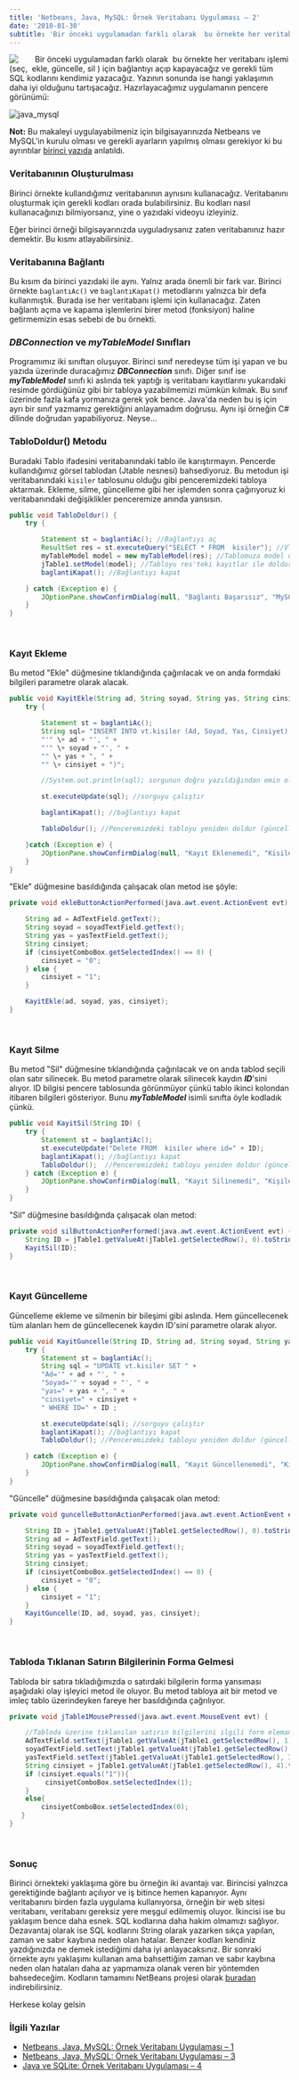 ```yaml
---
title: 'Netbeans, Java, MySQL: Örnek Veritabanı Uygulaması – 2'
date: '2010-01-30'
subtitle: 'Bir önceki uygulamadan farklı olarak  bu örnekte her veritabanı işlemi (seç,  ekle, güncelle, sil ) için bağlantıyı açıp kapayacağız ve gerekli tüm SQL kodlarını kendimiz yazacağız.'
---
```


<img align="left" style="margin-right: 30px;margin-bottom: 0px;"  src="img/blog/netbeans-java-mySQL.jpg">


Bir önceki uygulamadan farklı olarak  bu örnekte her veritabanı işlemi (seç,  ekle, güncelle, sil ) için bağlantıyı açıp kapayacağız ve gerekli tüm SQL kodlarını kendimiz yazacağız. Yazının sonunda ise hangi yaklaşımın daha iyi olduğunu tartışacağız. Hazırlayacağımız uygulamanın pencere görünümü: 

![java_mysql](img/blog/java-mysql-01.jpg "java_mysql") 

**Not:** Bu makaleyi uygulayabilmeniz için bilgisayarınızda Netbeans ve MySQL'in kurulu olması ve gerekli ayarların yapılmış olması gerekiyor ki bu ayrıntılar [birinci yazıda](/netbeans-java-mysql-ornek-veritabani-uygulamasi-1) anlatıldı.

### Veritabanının Oluşturulması

Birinci örnekte kullandığımız veritabanının aynısını kullanacağız. Veritabanını oluşturmak için gerekli kodları orada bulabilirsiniz. Bu kodları nasıl kullanacağınızı bilmiyorsanız, yine o yazıdaki videoyu izleyiniz.

Eğer birinci örneği bilgisayarınızda uyguladıysanız zaten veritabanınız hazır demektir. Bu kısmı atlayabilirsiniz. 

### Veritabanına Bağlantı

Bu kısım da birinci yazıdaki ile aynı. Yalnız arada önemli bir fark var. Birinci örnekte `baglantıAc()` ve `baglantıKapat()` metodlarını yalnızca bir defa kullanmıştık. Burada ise her veritabanı işlemi için kullanacağız. Zaten bağlantı açma ve kapama işlemlerini birer metod (fonksiyon) haline getirmemizin esas sebebi de bu örnekti.

### _DBConnection_ ve _myTableModel_ Sınıfları

Programımız iki sınıftan oluşuyor. Birinci sınıf neredeyse tüm işi yapan ve bu yazıda üzerinde duracağımız _**DBConnection**_ sınıfı. Diğer sınıf ise _**myTableModel**_ sınıfı ki aslında tek yaptığı iş veritabanı kayıtlarını yukarıdaki resimde gördüğünüz gibi bir tabloya yazabilmemizi mümkün kılmak. Bu sınıf üzerinde fazla kafa yormanıza gerek yok bence. Java'da neden bu iş için ayrı bir sınıf yazmamız gerektiğini anlayamadım doğrusu. Aynı işi örneğin C# dilinde doğrudan yapabiliyoruz. Neyse... 

### TabloDoldur() Metodu

Buradaki Tablo ifadesini veritabanındaki tablo ile karıştırmayın. Pencerde kullandığımız görsel tablodan (Jtable nesnesi) bahsediyoruz. Bu metodun işi veritabanındaki `kisiler` tablosunu olduğu gibi penceremizdeki tabloya aktarmak. Ekleme, silme, güncelleme gibi her işlemden sonra çağırıyoruz ki veritabanındaki değişiklikler penceremize anında yansısın.

```java
public void TabloDoldur() {
    try {

        Statement st = baglantiAc(); //Bağlantıyı aç
        ResultSet res = st.executeQuery("SELECT * FROM  kisiler"); //VT'den kayıtları ResultSet'e al
        myTableModel model = new myTableModel(res); //Tablomuza model oluştur
        jTable1.setModel(model); //Tabloyu res'teki kayıtlar ile doldur
        baglantiKapat(); //Bağlantıyı kapat

    } catch (Exception e) {
        JOptionPane.showConfirmDialog(null, "Bağlantı Başarısız", "MySQL Bağlantısı", JOptionPane.PLAIN_MESSAGE);
    }
}
```

<br>

### Kayıt Ekleme

Bu metod "Ekle" düğmesine tıklandığında çağırılacak ve on anda formdaki bilgileri parametre olarak alacak.

```java
public void KayitEkle(String ad, String soyad, String yas, String cinsiyet) {
    try {

        Statement st = baglantiAc();
        String sql= "INSERT INTO vt.kisiler (Ad, Soyad, Yas, Cinsiyet) VALUES (" +
        "'" \+ ad + "', " +
        "'" \+ soyad + "', " +
        "" \+ yas + ", " +
        "" \+ cinsiyet + ")";

        //System.out.println(sql); sorgunun doğru yazıldığından emin olmak için ekrana yazdırabilirsiniz.

        st.executeUpdate(sql); //sorguyu çalıştır

        baglantiKapat(); //bağlantıyı kapat

        TabloDoldur(); //Penceremizdeki tabloyu yeniden doldur (güncelle)

    }catch (Exception e) {
        JOptionPane.showConfirmDialog(null, "Kayıt Eklenemedi", "Kisiler Tablosu", JOptionPane.PLAIN_MESSAGE);
    }
}
```

"Ekle" düğmesine basıldığında çalışacak olan metod ise şöyle:

```java
private void ekleButtonActionPerformed(java.awt.event.ActionEvent evt) {

    String ad = AdTextField.getText();
    String soyad = soyadTextField.getText();
    String yas = yasTextField.getText();
    String cinsiyet;
    if (cinsiyetComboBox.getSelectedIndex() == 0) {
        cinsiyet = "0";
    } else {
        cinsiyet = "1";
    }

    KayitEkle(ad, soyad, yas, cinsiyet);
}
```
<br>

### Kayıt Silme

Bu metod "Sil" düğmesine tıklandığında çağırılacak ve on anda tablod seçili olan satır silinecek. Bu metod parametre olarak silinecek kaydın _**ID**_'sini alıyor. ID bilgisi pencere tablosunda görünmüyor çünkü tablo ikinci kolondan itibaren bilgileri gösteriyor. Bunu _**myTableModel**_ isimli sınıfta öyle kodladık çünkü.

```java
public void KayitSil(String ID) {
    try {
        Statement st = baglantiAc();
        st.executeUpdate("Delete FROM  kisiler where id=" + ID);
        baglantiKapat(); //bağlantıyı kapat
        TabloDoldur();  //Penceremizdeki tabloyu yeniden doldur (güncelle)
    } catch (Exception e) {
        JOptionPane.showConfirmDialog(null, "Kayıt Silinemedi", "Kişiler Tablosu", JOptionPane.PLAIN_MESSAGE);
    }
}
```

"Sil" düğmesine basıldığında çalışacak olan metod:

```java
private void silButtonActionPerformed(java.awt.event.ActionEvent evt) {
    String ID = jTable1.getValueAt(jTable1.getSelectedRow(), 0).toString();
    KayitSil(ID);
}
```
<br>

### Kayıt Güncelleme

Güncelleme ekleme ve silmenin bir bileşimi gibi aslında. Hem güncellecenek tüm alanları hem de güncellecenek kaydın ID'sini parametre olarak alıyor.

```java
public void KayitGuncelle(String ID, String ad, String soyad, String yas, String cinsiyet) {
    try {
        Statement st = baglantiAc();
        String sql = "UPDATE vt.kisiler SET " +
        "Ad='" + ad + "', " +
        "Soyad='" + soyad + "', " +
        "yas=" + yas + ", " +
        "cinsiyet=" + cinsiyet +
        " WHERE ID=" + ID ;

        st.executeUpdate(sql); //sorguyu çalıştır
        baglantiKapat(); //bağlantıyı kapat
        TabloDoldur(); //Penceremizdeki tabloyu yeniden doldur (güncelle)

    } catch (Exception e) {
        JOptionPane.showConfirmDialog(null, "Kayıt Güncellenemedi", "Kişiler Tablosu", JOptionPane.PLAIN_MESSAGE);
    }
}
```

"Güncelle" düğmesine basıldığında çalışacak olan metod:

```java
private void guncelleButtonActionPerformed(java.awt.event.ActionEvent evt) {

    String ID = jTable1.getValueAt(jTable1.getSelectedRow(), 0).toString();
    String ad = AdTextField.getText();
    String soyad = soyadTextField.getText();
    String yas = yasTextField.getText();
    String cinsiyet;
    if (cinsiyetComboBox.getSelectedIndex() == 0) {
        cinsiyet = "0";
    } else {
        cinsiyet = "1";
    }
    KayitGuncelle(ID, ad, soyad, yas, cinsiyet);
}

```

<br>

### Tabloda Tıklanan Satırın Bilgilerinin Forma Gelmesi

Tabloda bir satıra tıkladığımızda o satırdaki bilgilerin forma yansıması aşağıdaki olay işleyici metod ile oluyor. Bu metod tabloya ait bir metod ve imleç tablo üzerindeyken fareye her basıldığında çağrılıyor.

```java
private void jTable1MousePressed(java.awt.event.MouseEvent evt) {

    //Tabloda üzerine tıklanılan satırın bilgilerini ilgili form elemanlarına yazar.
    AdTextField.setText(jTable1.getValueAt(jTable1.getSelectedRow(), 1).toString());
    soyadTextField.setText(jTable1.getValueAt(jTable1.getSelectedRow(), 2).toString());
    yasTextField.setText(jTable1.getValueAt(jTable1.getSelectedRow(), 3).toString());
    String cinsiyet = jTable1.getValueAt(jTable1.getSelectedRow(), 4).toString();
    if (cinsiyet.equals("1")){
         cinsiyetComboBox.setSelectedIndex(1);
    }
    else{
        cinsiyetComboBox.setSelectedIndex(0);
   }
}
```
<br>

### Sonuç

Birinci örnekteki yaklaşıma göre bu örneğin iki avantajı var. Birincisi yalnızca gerektiğinde bağlantı açılıyor ve iş bitince hemen kapanıyor. Aynı veritabanını birden fazla uygulama kullanıyorsa, örneğin bir web sitesi veritabanı, veritabanı gereksiz yere meşgul edilmemiş oluyor. İkincisi ise bu yaklaşım bence daha esnek. SQL kodlarına daha hakim olmamızı sağlıyor. Dezavantaj olarak ise SQL kodlarını String olarak yazarken sıkça yapılan,  zaman ve sabır kaybına neden olan hatalar. Benzer kodları kendiniz yazdığınızda ne demek istediğimi daha iyi anlayacaksınız. Bir sonraki örnekte aynı yaklaşımı kullanan ama bahsettiğim zaman ve sabır kaybına neden olan hataları daha az yapmamıza olanak veren bir yöntemden bahsedeceğim. Kodların tamamını NetBeans projesi olarak [buradan](download/vt_2_hrzafer.zip) indirebilirsiniz. 

Herkese kolay gelsin

### İlgili Yazılar

- [Netbeans, Java, MySQL: Örnek Veritabanı Uygulaması – 1](/netbeans-java-mysql-ornek-veritabani-uygulamasi-1)
- [Netbeans, Java, MySQL: Örnek Veritabanı Uygulaması – 3](/netbeans-java-mysql-ornek-veritabani-uygulamasi-3)
- [Java ve SQLite: Örnek Veritabanı Uygulaması – 4](/java-ve-sqlite-ornek-veritabani-uygulamasi)